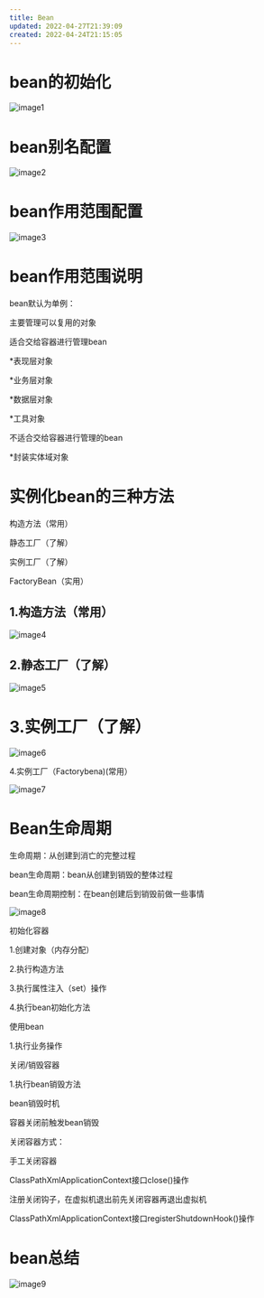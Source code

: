 ```yaml
---
title: Bean
updated: 2022-04-27T21:39:09
created: 2022-04-24T21:15:05
---
```


# bean的初始化
![image1](../../../resources/0f78bdbc760845eb93ada884896c0dcb.png)

# 
# bean别名配置
![image2](../../../resources/4c38e3f4c06944789b31610a38a68a72.png)
## 
# bean作用范围配置
![image3](../../../resources/74ab8ac63d614838aa620de4017c27cf.png)

# bean作用范围说明
bean默认为单例：

主要管理可以复用的对象

适合交给容器进行管理bean

\*表现层对象

\*业务层对象

\*数据层对象

\*工具对象

不适合交给容器进行管理的bean

\*封装实体域对象

# 实例化bean的三种方法
构造方法（常用）

静态工厂（了解）

实例工厂（了解）

FactoryBean（实用）

## 1.构造方法（常用）
![image4](../../../resources/932012a69c2e473a955b390c0a6dd59f.png)

## 2.静态工厂（了解）
![image5](../../../resources/6f07ce54010a4eb49202182fd2909d8a.png)
# 
# 3.实例工厂（了解）
![image6](../../../resources/6a761ee3ad9d49989b2c6b9761e5f820.png)

4.实例工厂（Factorybena)(常用）

![image7](../../../resources/170b15144b674f62bcf07f17fcfc06c3.png)

# Bean生命周期
生命周期：从创建到消亡的完整过程

bean生命周期：bean从创建到销毁的整体过程

bean生命周期控制：在bean创建后到销毁前做一些事情

![image8](../../../resources/874b9f733a9c4a60a283422a144e0f20.png)

初始化容器

1.创建对象（内存分配）

2.执行构造方法

3.执行属性注入（set）操作

4.执行bean初始化方法

使用bean

1.执行业务操作

关闭/销毁容器

1.执行bean销毁方法

bean销毁时机

容器关闭前触发bean销毁

关闭容器方式：

手工关闭容器

ClassPathXmlApplicationContext接口close()操作

注册关闭钩子，在虚拟机退出前先关闭容器再退出虚拟机

ClassPathXmlApplicationContext接口registerShutdownHook()操作
# bean总结
![image9](../../../resources/c896bfe23657437aabbb59d4b7d52268.png)

